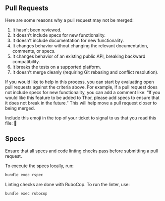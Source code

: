 Pull Requests
-------------
Here are some reasons why a pull request may not be merged:

1. It hasn’t been reviewed.
2. It doesn’t include specs for new functionality.
3. It doesn’t include documentation for new functionality.
4. It changes behavior without changing the relevant documentation, comments, or specs.
5. It changes behavior of an existing public API, breaking backward compatibility.
6. It breaks the tests on a supported platform.
7. It doesn’t merge cleanly (requiring Git rebasing and conflict resolution).

If you would like to help in this process, you can start by evaluating open pull requests against the criteria above. For example, if a pull request does not include specs for new functionality, you can add a comment like: “If you would like this feature to be added to Thor, please add specs to ensure that it does not break in the future.” This will help move a pull request closer to being merged.

Include this emoji in the top of your ticket to signal to us that you read this file: 🌈

Specs
-----

Ensure that all specs and code linting checks pass before submitting a pull request.

To execute the specs locally, run:

```bash
bundle exec rspec
```

Linting checks are done with RuboCop. To run the linter, use:

```bash
bundle exec rubocop
```
